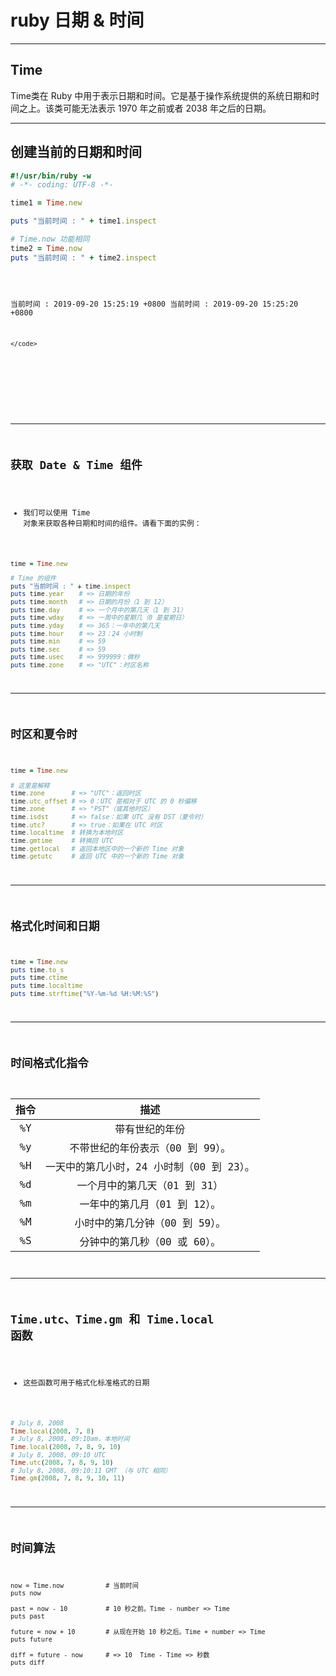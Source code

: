 # ruby **日期 & 时间**

---
## Time 

Time类在 Ruby 中用于表示日期和时间。它是基于操作系统提供的系统日期和时间之上。该类可能无法表示 1970 年之前或者 2038 年之后的日期。

---
## 创建当前的日期和时间

```ruby
#!/usr/bin/ruby -w
# -*- coding: UTF-8 -*-

time1 = Time.new

puts "当前时间 : " + time1.inspect

# Time.now 功能相同
time2 = Time.now
puts "当前时间 : " + time2.inspect

```

<div class="fragment fade-in-then-out">
  <pre>
    <code class="hljs" data-trim data-line-numbers="4,8-11">

当前时间 : 2019-09-20 15:25:19 +0800
当前时间 : 2019-09-20 15:25:20 +0800

    </code>
  </pre>

</div>

---

## 获取 Date & Time 组件

- 我们可以使用 Time 对象来获取各种日期和时间的组件。请看下面的实例：

```ruby
time = Time.new

# Time 的组件
puts "当前时间 : " + time.inspect
puts time.year    # => 日期的年份
puts time.month   # => 日期的月份（1 到 12）
puts time.day     # => 一个月中的第几天（1 到 31）
puts time.wday    # => 一周中的星期几（0 是星期日）
puts time.yday    # => 365：一年中的第几天
puts time.hour    # => 23：24 小时制
puts time.min     # => 59
puts time.sec     # => 59
puts time.usec    # => 999999：微秒
puts time.zone    # => "UTC"：时区名称

```


---

## 时区和夏令时

```ruby
time = Time.new

# 这里是解释
time.zone       # => "UTC"：返回时区
time.utc_offset # => 0：UTC 是相对于 UTC 的 0 秒偏移
time.zone       # => "PST"（或其他时区）
time.isdst      # => false：如果 UTC 没有 DST（夏令时）
time.utc?       # => true：如果在 UTC 时区
time.localtime  # 转换为本地时区
time.gmtime     # 转换回 UTC
time.getlocal   # 返回本地区中的一个新的 Time 对象
time.getutc     # 返回 UTC 中的一个新的 Time 对象
```
---

## 格式化时间和日期

```ruby
time = Time.new
puts time.to_s
puts time.ctime
puts time.localtime
puts time.strftime("%Y-%m-%d %H:%M:%S")

```

---

## 时间格式化指令

|指令 | 描述|
|:--:|:--:|
|%Y |带有世纪的年份
|%y |不带世纪的年份表示（00 到 99）。
|%H	|一天中的第几小时，24 小时制（00 到 23）。
|%d	|一个月中的第几天（01 到 31）
|%m	|一年中的第几月（01 到 12）。
|%M	|小时中的第几分钟（00 到 59）。
|%S|分钟中的第几秒（00 或 60）。

---

## Time.utc、Time.gm 和 Time.local 函数
- 这些函数可用于格式化标准格式的日期

```ruby
# July 8, 2008
Time.local(2008, 7, 8)  
# July 8, 2008, 09:10am，本地时间
Time.local(2008, 7, 8, 9, 10)   
# July 8, 2008, 09:10 UTC
Time.utc(2008, 7, 8, 9, 10)  
# July 8, 2008, 09:10:11 GMT （与 UTC 相同）
Time.gm(2008, 7, 8, 9, 10, 11)  
```

---
## 时间算法

```
now = Time.now           # 当前时间
puts now

past = now - 10          # 10 秒之前。Time - number => Time
puts past

future = now + 10        # 从现在开始 10 秒之后。Time + number => Time
puts future

diff = future - now      # => 10  Time - Time => 秒数
puts diff
```



